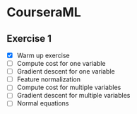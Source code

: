 # CourseraML

## Exercise 1

- [x] Warm up exercise  
- [ ] Compute cost for one variable  
- [ ] Gradient descent for one variable   
- [ ] Feature normalization 
- [ ] Compute cost for multiple variables  
- [ ] Gradient descent for multiple variables  
- [ ] Normal equations  
